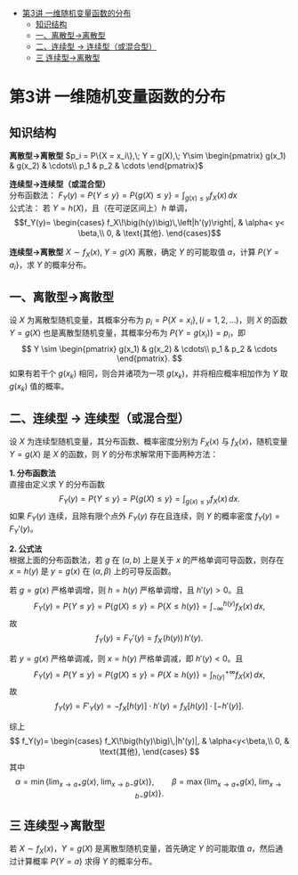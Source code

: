 - [第3讲  一维随机变量函数的分布](#第3讲--一维随机变量函数的分布)
  - [知识结构](#知识结构)
  - [一、离散型→离散型](#一离散型离散型)
  - [二、连续型 → 连续型（或混合型）](#二连续型--连续型或混合型)
  - [三 连续型→离散型](#三-连续型离散型)


# 第3讲  一维随机变量函数的分布

## 知识结构

**离散型→离散型**  $p_i = P\{X = x_i\},\; Y = g(X),\; Y\sim
\begin{pmatrix}
g(x_1) & g(x_2) & \cdots\\
p_1 & p_2 & \cdots
\end{pmatrix}$

**连续型→连续型（或混合型）**  
分布函数法： $F_Y(y)=P\{Y\le y\}=P\{g(X)\le y\}=\displaystyle \int_{g(x)\le y} f_X(x)\,dx$  
公式法： 若 $Y=h(X)$，且（在可逆区间上）$h$ 单调，  
$$f_Y(y)=
\begin{cases}
f_X\!\big(h(y)\big)\,\left|h'(y)\right|, & \alpha< y< \beta,\\
0, & \text{其他}.
\end{cases}$$

**连续型→离散型**  $X\sim f_X(x),\; Y=g(X)$ 离散，确定 $Y$ 的可能取值 $a$，计算 $P\{Y=a_i\}$，求 $Y$ 的概率分布。

## 一、离散型→离散型

设 $X$ 为离散型随机变量，其概率分布为 $p_i = P\{X = x_i\}, (i = 1,2,\dots)$，则 $X$ 的函数 $Y = g(X)$ 也是离散型随机变量，其概率分布为 $P\{Y = g(x_i)\}=p_i$，即  
$$
Y \sim
\begin{pmatrix}
g(x_1) & g(x_2) & \cdots\\
p_1 & p_2 & \cdots
\end{pmatrix}.
$$
如果有若干个 $g(x_k)$ 相同，则合并诸项为一项 $g(x_k)$，并将相应概率相加作为 $Y$ 取 $g(x_k)$ 值的概率。

## 二、连续型 → 连续型（或混合型）

设 $X$ 为连续型随机变量，其分布函数、概率密度分别为 $F_X(x)$ 与 $f_X(x)$，随机变量 $Y=g(X)$ 是 $X$ 的函数，则 $Y$ 的分布求解常用下面两种方法：

**1. 分布函数法**  
直接由定义求 $Y$ 的分布函数  
$$
F_Y(y)=P\{Y\le y\}=P\{g(X)\le y\}=\int_{g(x)\le y} f_X(x)\,dx.
$$
如果 $F_Y(y)$ 连续，且除有限个点外 $F_Y(y)$ 存在且连续，则 $Y$ 的概率密度 $f_Y(y)=F_Y'(y)$。

**2. 公式法**  
根据上面的分布函数法，若 $g$ 在 $(a,b)$ 上是关于 $x$ 的严格单调可导函数，则存在 $x=h(y)$ 是 $y=g(x)$ 在 $(\alpha,\beta)$ 上的可导反函数。  

若 $g=g(x)$ 严格单调增，则 $h=h(y)$ 严格单调增，且 $h'(y)>0$。且  
$$
F_Y(y)=P\{Y\le y\}=P\{g(X)\le y\}=P\{X\le h(y)\}=\int_{-\infty}^{h(y)} f_X(x)\,dx,
$$
故  
$$
f_Y(y)=F_Y'(y)= f_X\!\big(h(y)\big)\,h'(y).
$$

若 $y=g(x)$ 严格单调减，则 $x=h(y)$ 严格单调减，即 $h'(y)<0$。且 
$$
F_Y(y)=P\{Y\le y\}=P\{g(X)\le y\}=P\{X\ge h(y)\}=\int_{h(y)}^{+\infty} f_X(x)\,dx,
$$
故  
$$
f_Y(y)=F'_Y(y)=-f_X[h(y)]\cdot h'(y)=f_X[h(y)]\cdot[-h'(y)].
$$

综上  
$$
f_Y(y)=
\begin{cases}
f_X\!\big(h(y)\big)\,|h'(y)|, & \alpha<y<\beta,\\
0, & \text{其他},
\end{cases}
$$
其中  
$$
\alpha=\min\{\lim_{x\to a+} g(x),\ \lim_{x\to b-} g(x)\},\qquad
\beta = \max\{\lim_{x\to a+} g(x),\ \lim_{x\to b-} g(x)\}.
$$

## 三 连续型→离散型
若 $X\sim f_X(x)$，$Y=g(X)$ 是离散型随机变量，首先确定 $Y$ 的可能取值 $a$，然后通过计算概率 $P\{Y=a\}$ 求得 $Y$ 的概率分布。  